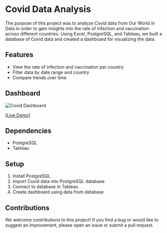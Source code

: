 # Covid Data Analysis

The purpose of this project was to analyze Covid data from Our World in Data in order to gain insights into the rate of infection and vaccination across different countries. Using Excel, PostgreSQL, and Tableau, we built a database of Covid data and created a dashboard for visualizing the data.

## Features

- View the rate of infection and vaccination per country
- Filter data by date range and country
- Compare trends over time


## Dashboard

![Covid Dashboard](https://user-images.githubusercontent.com/90155651/211450787-7d7f1cd5-4811-4585-a6c7-a9007d85cf0f.png)




[[Live Demo]](https://public.tableau.com/views/CovidDashboard_16732440855680/Dashboard1?:language=en-US&:display_count=n&:origin=viz_share_link)

## Dependencies

- PostgreSQL
- Tableau

## Setup

1. Install PostgreSQL
2. Import Covid data into PostgreSQL database
3. Connect to database in Tableau
4. Create dashboard using data from database

## Contributions

We welcome contributions to this project! If you find a bug or would like to suggest an improvement, please open an issue or submit a pull request.


